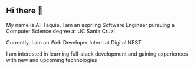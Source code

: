 ## Hi there 👋

My name is Ali Taquie, I am an aspriing Software Engineer pursuing a Computer Science degree at UC Santa Cruz!

Currently, I am an Web Developer Intern at Digital NEST

I am interested in learning full-stack development and gaining experiences with new and upcoming technologies 

<!--
**alitaquie/alitaquie** is a ✨ _special_ ✨ repository because its `README.md` (this file) appears on your GitHub profile.

Here are some ideas to get you started:

- 🔭 I’m currently working on ...
- 🌱 I’m currently learning ...
- 👯 I’m looking to collaborate on ...
- 🤔 I’m looking for help with ...
- 💬 Ask me about ...
- 📫 How to reach me: ...
- 😄 Pronouns: ...
- ⚡ Fun fact: ...
-->
